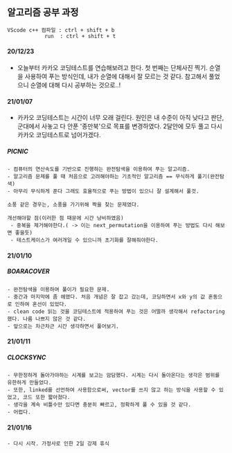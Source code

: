 ## 알고리즘 공부 과정

    VScode c++ 컴파일 : ctrl + shift + b
                run  : ctrl + shift + t


#### 20/12/23
- 오늘부터 카카오 코딩테스트를 연습해보려고 한다.
첫 번째는 단체사진 찍기.
순열을 사용하여 푸는 방식인데, 내가 순열에 대해서 잘 모르는 것 같다. 참고해서 풀었으니 순열에 대해 다시 공부하는 것으로..!

#### 21/01/07

- 카카오 코딩테스트는 시간이 너무 오래 걸린다.
원인은 내 수준이 아직 낮다고 판단, 군대에서 사놓고 다 안푼 '종만북'으로 목표를 변경하였다.
2달안에 모두 풀고 다시 카카오 코딩테스트로 넘어가겠다.

##### PICNIC
    - 컴퓨터의 연산속도를 기반으로 진행하는 완전탐색을 이용하여 푸는 알고리즘.
    - 알고리즘 문제를 풀 때 처음으로 고려해야하는 기초적인 알고리즘 == 무식하게 풀기(완전탐색)
    - 아무리 무식하게 푼다 그래도 효율적으로 푸는 방법이 있으니 잘 설계해서 풀것.
    
    소풍 같은 경우는, 소풍을 가기위해 짝을 찾는 문제였다.
    
    개선해야할 점(이러한 점 때문에 시간 낭비하였음)
     - 중복을 제거해야한다.( -> 이는 next_permutation을 이용하여 푸는 방법도 다시 해보면 좋을듯)
     - 테스트케이스가 여러개일 수 있으니까 초기화를 잘해줘야한다.


#### 21/01/10

##### BOARACOVER
    - 완전탐색을 이용하여 풀이가 필요한 문제.
    - 중간과 마지막에 좀 헤맸다. 처음 개념은 잘 잡고 갔는데, 코딩하면서 x와 y의 값 혼동으로 인하여 혼선이 있었다.
    - clean code 읽는 것을 코딩테스트에 적용하여 푸는 것은 어떨까 생각해서 refactoring 했다. 나름 나쁘지 않은 것 같다.
    - 앞으로는 차근차근 시간 생각하면서 풀어보기.

#### 21/01/11

##### CLOCKSYNC
    - 무한정하게 돌아가야하는 시계를 보고는 암담했다. 시계는 다시 돌아온다는 생각은 범위를 유한하게 만들었다.
    - 또한, linked를 선언하여 사용함으로써, vector를 쓰지 않고 하는 방식을 사용할 수 있었고, 코드 또한 짧아졌다.
    - 생각을 계속 비틀수만 있다면 충분히 빠르고, 정확하게 풀 수 있을 것 같다.
    - 어렵다.

#### 21/01/16
    - 다시 시작. 가정사로 인한 2일 강제 휴식